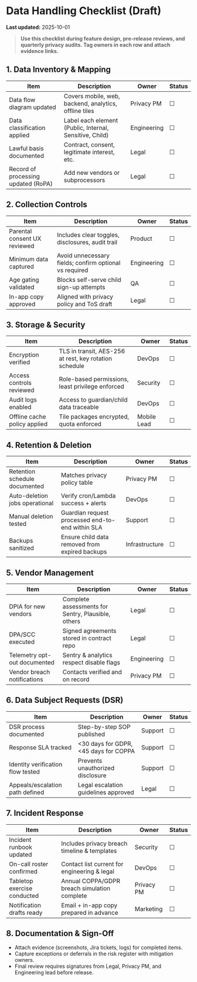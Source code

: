 # Data Handling Checklist (Draft)

**Last updated:** 2025-10-01

> **Use this checklist during feature design, pre-release reviews, and quarterly privacy audits. Tag owners in each row and attach evidence links.**

## 1. Data Inventory & Mapping

| Item                                | Description                                             | Owner       | Status |
| ----------------------------------- | ------------------------------------------------------- | ----------- | ------ |
| Data flow diagram updated           | Covers mobile, web, backend, analytics, offline tiles   | Privacy PM  | ☐      |
| Data classification applied         | Label each element (Public, Internal, Sensitive, Child) | Engineering | ☐      |
| Lawful basis documented             | Contract, consent, legitimate interest, etc.            | Legal       | ☐      |
| Record of processing updated (RoPA) | Add new vendors or subprocessors                        | Legal       | ☐      |

## 2. Collection Controls

| Item                         | Description                                            | Owner       | Status |
| ---------------------------- | ------------------------------------------------------ | ----------- | ------ |
| Parental consent UX reviewed | Includes clear toggles, disclosures, audit trail       | Product     | ☐      |
| Minimum data captured        | Avoid unnecessary fields; confirm optional vs required | Engineering | ☐      |
| Age gating validated         | Blocks self-serve child sign-up attempts               | QA          | ☐      |
| In-app copy approved         | Aligned with privacy policy and ToS draft              | Legal       | ☐      |

## 3. Storage & Security

| Item                         | Description                                            | Owner       | Status |
| ---------------------------- | ------------------------------------------------------ | ----------- | ------ |
| Encryption verified          | TLS in transit, AES-256 at rest, key rotation schedule | DevOps      | ☐      |
| Access controls reviewed     | Role-based permissions, least privilege enforced       | Security    | ☐      |
| Audit logs enabled           | Access to guardian/child data traceable                | DevOps      | ☐      |
| Offline cache policy applied | Tile packages encrypted, quota enforced                | Mobile Lead | ☐      |

## 4. Retention & Deletion

| Item                           | Description                                      | Owner          | Status |
| ------------------------------ | ------------------------------------------------ | -------------- | ------ |
| Retention schedule documented  | Matches privacy policy table                     | Privacy PM     | ☐      |
| Auto-deletion jobs operational | Verify cron/Lambda success + alerts              | DevOps         | ☐      |
| Manual deletion tested         | Guardian request processed end-to-end within SLA | Support        | ☐      |
| Backups sanitized              | Ensure child data removed from expired backups   | Infrastructure | ☐      |

## 5. Vendor Management

| Item                         | Description                                        | Owner       | Status |
| ---------------------------- | -------------------------------------------------- | ----------- | ------ |
| DPIA for new vendors         | Complete assessments for Sentry, Plausible, others | Legal       | ☐      |
| DPA/SCC executed             | Signed agreements stored in contract repo          | Legal       | ☐      |
| Telemetry opt-out documented | Sentry & analytics respect disable flags           | Engineering | ☐      |
| Vendor breach notifications  | Contacts verified and on record                    | Privacy PM  | ☐      |

## 6. Data Subject Requests (DSR)

| Item                              | Description                           | Owner   | Status |
| --------------------------------- | ------------------------------------- | ------- | ------ |
| DSR process documented            | Step-by-step SOP published            | Support | ☐      |
| Response SLA tracked              | <30 days for GDPR, <45 days for COPPA | Support | ☐      |
| Identity verification flow tested | Prevents unauthorized disclosure      | Support | ☐      |
| Appeals/escalation path defined   | Legal escalation guidelines approved  | Legal   | ☐      |

## 7. Incident Response

| Item                        | Description                                  | Owner      | Status |
| --------------------------- | -------------------------------------------- | ---------- | ------ |
| Incident runbook updated    | Includes privacy breach timeline & templates | Security   | ☐      |
| On-call roster confirmed    | Contact list current for engineering & legal | DevOps     | ☐      |
| Tabletop exercise conducted | Annual COPPA/GDPR breach simulation complete | Privacy PM | ☐      |
| Notification drafts ready   | Email + in-app copy prepared in advance      | Marketing  | ☐      |

## 8. Documentation & Sign-Off

- Attach evidence (screenshots, Jira tickets, logs) for completed items.
- Capture exceptions or deferrals in the risk register with mitigation owners.
- Final review requires signatures from Legal, Privacy PM, and Engineering lead before release.
